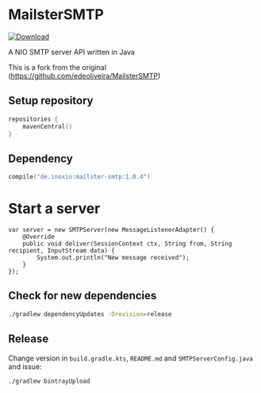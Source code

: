 MailsterSMTP
============

[ ![Download](https://api.bintray.com/packages/inoxio/maven/mailster-smtp/images/download.svg) ](https://bintray.com/inoxio/maven/mailster-smtp/_latestVersion)

A NIO SMTP server API written in Java

This is a fork from the original (https://github.com/edeoliveira/MailsterSMTP)

## Setup repository

```kotlin
repositories {
    mavenCentral()
} 
```

## Dependency

```kotlin
compile("de.inoxio:mailster-smtp:1.0.4")
```

# Start a server

```jshelllanguage
var server = new SMTPServer(new MessageListenerAdapter() {
    @Override
    public void deliver(SessionContext ctx, String from, String recipient, InputStream data) {
        System.out.println("New message received");
    }
});

```
## Check for new dependencies

```bash
./gradlew dependencyUpdates -Drevision=release
```

## Release

Change version in `build.gradle.kts`, `README.md` and `SMTPServerConfig.java` and issue:

```bash
./gradlew bintrayUpload
```
